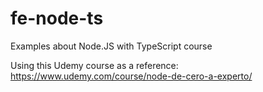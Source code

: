 # fe-node-ts
Examples about Node.JS with TypeScript course

Using this Udemy course as a reference:
https://www.udemy.com/course/node-de-cero-a-experto/
